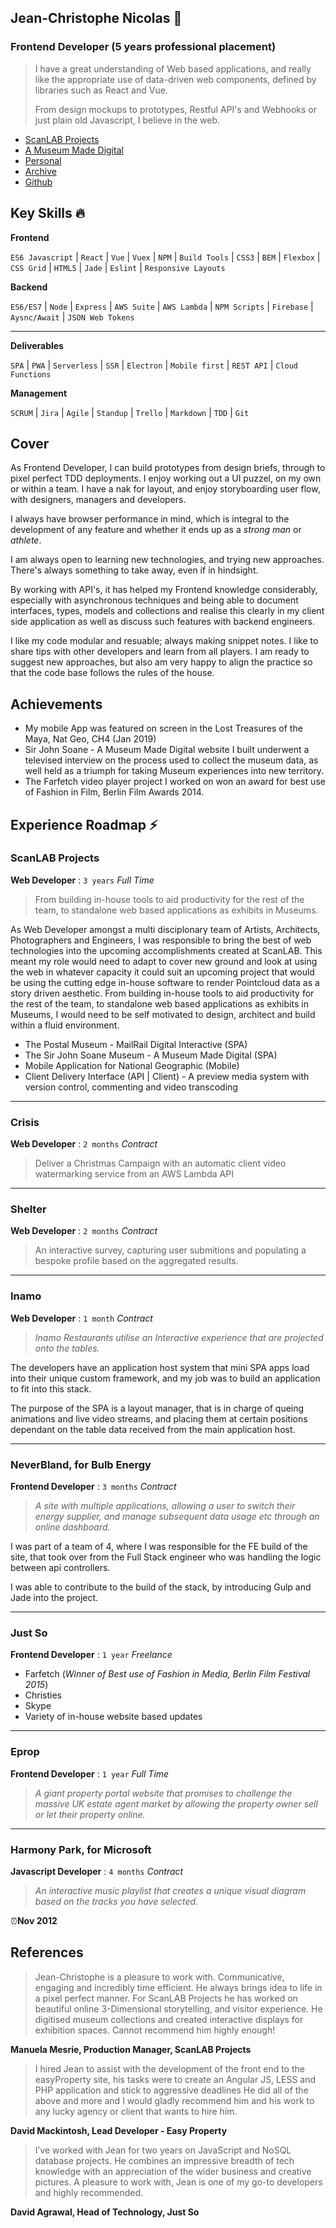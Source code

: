 ## Jean-Christophe Nicolas 👋

### Frontend Developer (5 years professional placement)



> I have a great understanding of Web based applications, and really like the appropriate use of data-driven web components, defined by libraries such as React and Vue.
>
> From design mockups to prototypes, Restful API's and Webhooks or just plain old Javascript, I believe in the web. 



* [ScanLAB Projects](https://scanlabprojects.co.uk)
* [A Museum Made Digital](http://explore.soane.org)
* [Personal](http://jcnicolas.me)
* [Archive](http://bite-software.co.uk)
* [Github](https://github.com/vonKristoff)



## Key Skills 🔥

**Frontend**

`ES6 Javascript` | `React` |  `Vue`  | `Vuex` | `NPM` | `Build Tools` | `CSS3` | `BEM` | `Flexbox` | `CSS Grid` | `HTML5` | `Jade` | `Eslint` | `Responsive Layouts` 

**Backend**

`ES6/ES7` | `Node` | `Express` | `AWS Suite` | `AWS Lambda` | `NPM Scripts` | `Firebase` | `Aysnc/Await` | `JSON Web Tokens`

---

**Deliverables**

`SPA` | `PWA` | `Serverless` | `SSR` | `Electron` | `Mobile first` | `REST API` | `Cloud Functions` 

**Management**

`SCRUM` | `Jira` | `Agile` | `Standup` | `Trello` | `Markdown` | `TDD` | `Git`



## Cover

As Frontend Developer, I can build prototypes from design briefs, through to pixel perfect TDD deployments. I enjoy working out a UI puzzel, on my own or within a team. I have a nak for layout, and enjoy storyboarding user flow, with designers, managers and developers.

I always have browser performance in mind, which is integral to the development of any feature and whether it ends up as a _strong man_ or _athlete_.

I am always open to learning new technologies, and trying new approaches. There's always something to take away, even if in hindsight.

By working with API's, it has helped my Frontend knowledge considerably, especially with asynchronous techniques and being able to document interfaces, types, models and collections and realise this clearly in my client side application as well as discuss such features with backend engineers. 

I like my code modular and resuable; always making snippet notes. I like to share tips with other developers and learn from all players. I am ready to suggest new approaches, but also am very happy to align the practice so that the code base follows the rules of the house.



## Achievements

* My mobile App was featured on screen in the Lost Treasures of the Maya, Nat Geo, CH4 (Jan 2019)
* Sir John Soane - A Museum Made Digital website I built underwent a televised interview on the process used to collect the museum data, as well held as a triumph for taking Museum experiences into new territory.
* The Farfetch video player project I worked on won an award for best use of Fashion in Film, Berlin Film Awards 2014.



## Experience Roadmap ⚡

### ScanLAB Projects

**Web Developer** : `3 years` _Full Time_

> From building in-house tools to aid productivity for the rest of the team, to standalone web based applications as exhibits in Museums.

As Web Developer amongst a multi disciplonary team of Artists, Architects, Photographers and Engineers, I was responsible to bring the best of web technologies into the upcoming accomplishments created at ScanLAB. This meant my role would need to adapt to cover new ground and look at using the web in whatever capacity it could suit an upcoming project that would be using the cutting edge in-house software to render Pointcloud data as a story driven aesthetic. From building in-house tools to aid productivity for the rest of the team, to standalone web based applications as exhibits in Museums, I would need to be self motivated to design, architect and build within a fluid environment.

* The Postal Museum - MailRail Digital Interactive (SPA)
* The Sir John Soane Museum - A Museum Made Digital (SPA)
* Mobile Application for National Geographic (Mobile)
* Client Delivery Interface (API | Client) - A preview media system with version control, commenting and video transcoding

---

### Crisis

**Web Developer** : `2 months` _Contract_

> Deliver a Christmas Campaign with an automatic client video watermarking service from an AWS Lambda API

---

### Shelter

**Web Developer** : `2 months` _Contract_

> An interactive survey, capturing user submitions and populating a bespoke profile based on the aggregated results.

---

### Inamo

**Web Developer** : `1 month` _Contract_

> *Inamo Restaurants utilise an Interactive experience that are projected onto the tables.*

The developers have an application host system that mini SPA apps load into their unique custom framework, and my job was to build an application to fit into this stack.

The purpose of the SPA is a layout manager, that is in charge of queing animations and live video streams, and placing them at certain positions dependant on the table data received from the main application host.

---

### NeverBland, for Bulb Energy

**Frontend Developer** : `3 months` _Contract_

> *A site with multiple applications, allowing a user to switch their energy supplier, and manage subsequent data usage etc through an online dashboard.*

I was part of a team of 4, where I was responsible for the FE build of the site, that took over from the Full Stack engineer who was handling the logic between api controllers.

I was able to contribute to the build of the stack, by introducing Gulp and Jade into the project.

---

### Just So

**Frontend Developer** : `1 year` _Freelance_

* Farfetch (*Winner of Best use of Fashion in Media, Berlin Film Festival 2015*)
* Christies
* Skype
* Variety of in-house website based updates

---

### Eprop

**Frontend Developer** : `1 year` _Full Time_

> *A giant property portal website that promises to challenge the massive UK estate agent market by allowing the property owner sell or let their property online.*

---

### Harmony Park, for Microsoft

**Javascript Developer** : `4 months` _Contract_

> *An interactive music playlist that creates a unique visual diagram based on the tracks you have selected.*

⏰**Nov 2012**





## References

> Jean-Christophe is a pleasure to work with. Communicative, engaging and incredibly time efficient. He always brings idea to life in a pixel perfect manner. For ScanLAB Projects he has worked on beautiful online 3-Dimensional storytelling, and visitor experience. He digitised museum collections and created interactive displays for exhibition spaces. Cannot recommend him highly enough!

**Manuela Mesrie, Production Manager, ScanLAB Projects**

> I hired Jean to assist with the development of the front end to the easyProperty site, his tasks were to create an Angular JS, LESS and PHP application and stick to aggressive deadlines He did all of the above and more and I would gladly recommend him and his work to any lucky agency or client that wants to hire him.

**David Mackintosh, Lead Developer - Easy Property**

> I’ve worked with Jean for two years on JavaScript and NoSQL database projects. He combines an impressive breadth of tech knowledge with an appreciation of the wider business and creative pictures. A pleasure to work with, Jean is one of my go-to developers and highly recommended.

**David Agrawal, Head of Technology, Just So**

